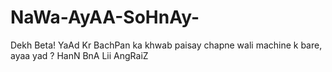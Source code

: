 # NaWa-AyAA-SoHnAy-
Dekh Beta!
YaAd Kr BachPan ka khwab paisay chapne wali machine k bare, ayaa yad ?
HanN BnA Lii AngRaiZ

